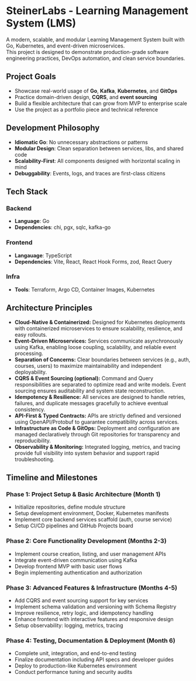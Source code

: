 # SteinerLabs - Learning Management System (LMS)

A modern, scalable, and modular Learning Management System built with Go, Kubernetes, and event-driven microservices.  
This project is designed to demonstrate production-grade software engineering practices, DevOps automation, and clean service boundaries.

## Project Goals

- Showcase real-world usage of **Go**, **Kafka**, **Kubernetes**, and **GitOps**
- Practice domain-driven design, **CQRS**, and **event sourcing**
- Build a flexible architecture that can grow from MVP to enterprise scale
- Use the project as a portfolio piece and technical reference

## Development Philosophy

- **Idiomatic Go**: No unnecessary abstractions or patterns
- **Modular Design**: Clean separation between services, libs, and shared code
- **Scalability-First**: All components designed with horizontal scaling in mind
- **Debuggability**: Events, logs, and traces are first-class citizens

## Tech Stack
### Backend
- **Language**: Go
- **Dependencies**: chi, pgx, sqlc, kafka-go

### Frontend
- **Langauage**: TypeScript
- **Dependencies**: Vite, React, React Hook Forms, zod, React Query

### Infra
- **Tools**: Terraform, Argo CD, Container Images, Kubernetes

## Architecture Principles
- **Cloud-Native & Containerized:** Designed for Kubernetes deployments with containerized microservices to ensure scalability, resilience, and easy rollouts.
- **Event-Driven Microservices:** Services communicate asynchronously using Kafka, enabling loose coupling, scalability, and reliable event processing.
- **Separation of Concerns:** Clear boundaries between services (e.g., auth, courses, users) to maximize maintainability and independent deployability.
- **CQRS & Event Sourcing (optional):** Command and Query responsibilities are separated to optimize read and write models. Event sourcing ensures auditability and system state reconstruction.
- **Idempotency & Resilience:** All services are designed to handle retries, failures, and duplicate messages gracefully to achieve eventual consistency.
- **API-First & Typed Contracts:** APIs are strictly defined and versioned using OpenAPI/Protobuf to guarantee compatibility across services.
- **Infrastructure as Code & GitOps:** Deployment and configuration are managed declaratively through Git repositories for transparency and reproducibility.
- **Observability & Monitoring:** Integrated logging, metrics, and tracing provide full visibility into system behavior and support rapid troubleshooting.

## Timeline and Milestones

### Phase 1: Project Setup & Basic Architecture (Month 1)
- Initialize repositories, define module structure
- Setup development environment, Docker, Kubernetes manifests
- Implement core backend services scaffold (auth, course service)
- Setup CI/CD pipelines and GitHub Projects board

### Phase 2: Core Functionality Development (Months 2-3)
- Implement course creation, listing, and user management APIs
- Integrate event-driven communication using Kafka
- Develop frontend MVP with basic user flows
- Begin implementing authentication and authorization

### Phase 3: Advanced Features & Infrastructure (Months 4-5)
- Add CQRS and event sourcing support for key services
- Implement schema validation and versioning with Schema Registry
- Improve resilience, retry logic, and idempotency handling
- Enhance frontend with interactive features and responsive design
- Setup observability: logging, metrics, tracing

### Phase 4: Testing, Documentation & Deployment (Month 6)
- Complete unit, integration, and end-to-end testing
- Finalize documentation including API specs and developer guides
- Deploy to production-like Kubernetes environment
- Conduct performance tuning and security audits